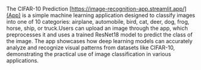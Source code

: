 The CIFAR-10 Prediction [https://image-recognition-app.streamlit.app/](App) is a simple machine learning application designed to classify images into one of 10 categories: airplane, automobile, bird, cat, deer, dog, frog, horse, ship, or truck.Users can upload an image through the app, which preprocesses it and uses a trained ResNet18 model to predict the class of the image. The app showcases how deep learning models can accurately analyze and recognize visual patterns from datasets like CIFAR-10, demonstrating the practical use of image classification in various applications.

